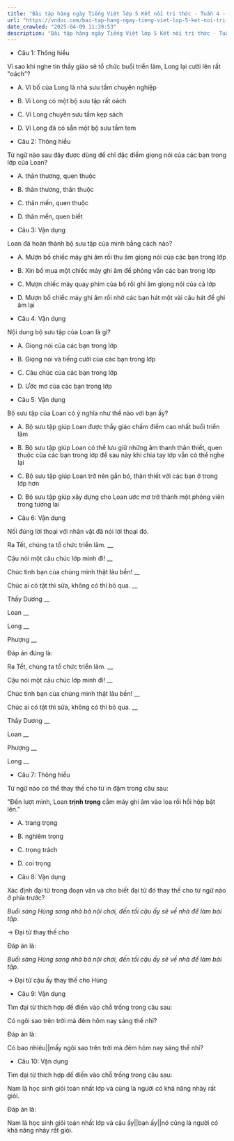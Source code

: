 ```yaml
---
title: "Bài tập hàng ngày Tiếng Việt lớp 5 Kết nối tri thức - Tuần 4 - Thứ 3 gồm các câu hỏi tổng hợp nội dung Đọc hiểu văn bản và Luyện từ và câu được học ở Tuần 4 trong chương trình Tiếng Việt lớp 5 Tập 1 Kết nối tri thức."
url: "https://vndoc.com/bai-tap-hang-ngay-tieng-viet-lop-5-ket-noi-tri-thuc-tuan-4-thu-3-326977"
date_crawled: "2025-04-09 11:39:53"
description: "Bài tập hàng ngày Tiếng Việt lớp 5 Kết nối tri thức - Tuần 4 - Thứ 3 gồm các câu hỏi tổng hợp nội dung Đọc hiểu văn bản và Luyện từ và câu được học ở Tuần 4 trong chương trình Tiếng Việt lớp 5 Tập 1 Kết nối tri thức."
---
```


* Câu 1:  Thông hiểu

Vì sao khi nghe tin thầy giáo sẽ tổ chức buổi triển lãm, Long lại cười lên rất "oách"?

  * A. Vì bố của Long là nhà sưu tầm chuyên nghiệp 
  * B. Vì Long có một bộ sưu tập rất oách 
  * C. Vì Long chuyên sưu tầm kẹp sách 
  * D. Vì Long đã có sẵn một bộ sưu tầm tem 



* Câu 2:  Thông hiểu

Từ ngữ nào sau đây được dùng để chỉ đặc điểm giọng nói của các bạn trong lớp của Loan?

  * A. thân thương, quen thuộc 
  * B. thân thương, thân thuộc 
  * C. thân mến, quen thuộc 
  * D. thân mến, quen biết 



* Câu 3:  Vận dụng

Loan đã hoàn thành bộ sưu tập của mình bằng cách nào?

  * A. Mượn bố chiếc máy ghi âm rồi thu âm giọng nói của các bạn trong lớp 
  * B. Xin bố mua một chiếc máy ghi âm để phỏng vấn các bạn trong lớp 
  * C. Mượn chiếc máy quay phim của bố rồi ghi âm giọng nói của cả lớp 
  * D. Mượn bố chiếc máy ghi âm rồi nhờ các bạn hát một vài câu hát để ghi âm lại 



* Câu 4:  Vận dụng

Nội dung bộ sưu tập của Loan là gì?

  * A. Giọng nói của các bạn trong lớp 
  * B. Giọng nói và tiếng cười của các bạn trong lớp 
  * C. Câu chúc của các bạn trong lớp 
  * D. Ước mơ của các bạn trong lớp 



* Câu 5:  Vận dụng

Bộ sưu tập của Loan có ý nghĩa như thế nào với bạn ấy?

  * A. Bộ sưu tập giúp Loan được thầy giáo chấm điểm cao nhất buổi triển lãm 
  * B. Bộ sưu tập giúp Loan có thể lưu giữ những âm thanh thân thiết, quen thuộc của các bạn trong lớp để sau này khi chia tay lớp vẫn có thể nghe lại 
  * C. Bộ sưu tập giúp Loan trở nên gắn bó, thân thiết với các bạn ở trong lớp hơn 
  * D. Bộ sưu tập giúp xây dựng cho Loan ước mơ trở thành một phóng viên trong tương lai 



* Câu 6:  Vận dụng

Nối đúng lời thoại với nhân vật đã nói lời thoại đó.

Ra Tết, chúng ta tổ chức triển lãm.  __

Cậu nói một câu chúc lớp mình đi! __

Chúc tình bạn của chúng mình thật lâu bền! __

Chúc ai có tật thì sửa, không có thì bỏ qua. __

Thầy Dương __

Loan __

Long __

Phượng __

Đáp án đúng là:

Ra Tết, chúng ta tổ chức triển lãm. __

Cậu nói một câu chúc lớp mình đi! __

Chúc tình bạn của chúng mình thật lâu bền! __

Chúc ai có tật thì sửa, không có thì bỏ qua. __

Thầy Dương __

Loan __

Phượng __

Long __

* Câu 7: Thông hiểu

Từ ngữ nào có thể thay thế cho từ in đậm trong câu sau:

"Đến lượt mình, Loan **trịnh trọng** cắm máy ghi âm vào loa rồi hồi hộp bật lên."

  * A. trang trọng 
  * B. nghiêm trọng 
  * C. trọng trách 
  * D. coi trọng 



* Câu 8:  Vận dụng

Xác định đại từ trong đoạn văn và cho biết đại từ đó thay thế cho từ ngữ nào ở phía trước?

_Buổi sáng Hùng sang nhà bà nội chơi, đến tối cậu ấy sẽ về nhà để làm bài tập._

→ Đại từ  thay thế cho 

Đáp án là:

_Buổi sáng Hùng sang nhà bà nội chơi, đến tối cậu ấy sẽ về nhà để làm bài tập._

→ Đại từ cậu ấy thay thế cho Hùng

* Câu 9:  Vận dụng

Tìm đại từ thích hợp để điền vào chỗ trống trong câu sau:

Có  ngôi sao trên trời mà đêm hôm nay sáng thế nhỉ?

Đáp án là:

Có bao nhiêu||mấy ngôi sao trên trời mà đêm hôm nay sáng thế nhỉ?

* Câu 10:  Vận dụng

Tìm đại từ thích hợp để điền vào chỗ trống trong câu sau:

Nam là học sinh giỏi toán nhất lớp và  cũng là người có khả năng nhảy rất giỏi.

Đáp án là:

Nam là học sinh giỏi toán nhất lớp và cậu ấy||bạn ấy||nó cũng là người có khả năng nhảy rất giỏi.
